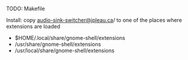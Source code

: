 TODO: Makefile

Install: copy audio-sink-switcher@jpleau.ca/ to one of the places where extensions are loaded

* $HOME/.local/share/gnome-shell/extensions
* /usr/share/gnome-shell/extensions
* /usr/local/share/gnome-shell/extensions


